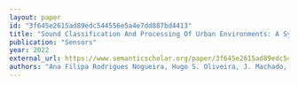 ```yaml
---
layout: paper
id: "3f645e2615ad89edc544556e5a4e7dd887bd4413"
title: "Sound Classification And Processing Of Urban Environments: A Systematic Literature Review"
publication: "Sensors"
year: 2022
external_url: https://www.semanticscholar.org/paper/3f645e2615ad89edc544556e5a4e7dd887bd4413
authors: "Ana Filipa Rodrigues Nogueira, Hugo S. Oliveira, J. Machado, J. M. R. Tavares"
---
```

